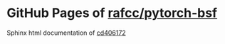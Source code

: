 GitHub Pages of [rafcc/pytorch-bsf](https://github.com/rafcc/pytorch-bsf.git)
===
Sphinx html documentation of [cd406172](https://github.com/rafcc/pytorch-bsf/tree/cd4061728069e06210f0135f3be27d49b65e6802)
